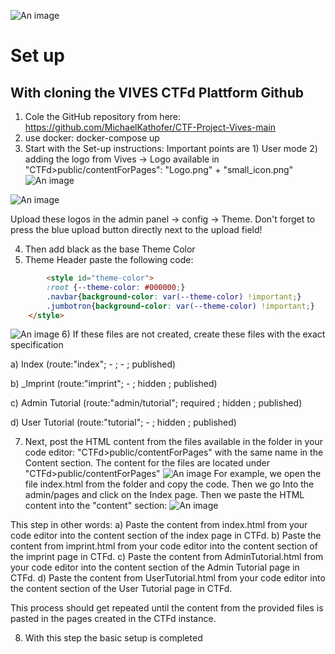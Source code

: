 ![An image](/Setup_banner.png)
# Set up

## With cloning the VIVES CTFd Plattform Github
1) Cole the GitHub repository from here: https://github.com/MichaelKathofer/CTF-Project-Vives-main
2) use docker: docker-compose up
3) Start with the Set-up instructions: Important points are 1) User mode 2) adding the logo from Vives
   -> Logo available in "CTFd>public/contentForPages": "Logo.png" + "small_icon.png"
   ![An image](/setup4.png)

![An image](/setup1.png)

Upload these logos in the admin panel -> config -> Theme. Don't forget to press the blue upload button directly next to
the upload field!

4) Then add black as the base Theme Color
5) Theme Header paste the following code:
``` html
        <style id="theme-color">
        :root {--theme-color: #000000;}
        .navbar{background-color: var(--theme-color) !important;}
        .jumbotron{background-color: var(--theme-color) !important;}
    </style>
```
![An image](/setup2.png)
6) If these files are not created, create these files with the exact specification

   a)  Index (route:"index"; - ; - ; published)

   b)  _Imprint (route:"imprint"; - ; hidden ; published)

   c)  Admin Tutorial (route:"admin/tutorial"; required ; hidden ; published)

   d)  User Tutorial (route:"tutorial"; - ; hidden ; published)

7) Next, post the HTML content from the files available in the folder in your code editor: "CTFd>public/contentForPages" with the same name in the Content section.
   The content for the files are located under "CTFd>public/contentForPages"
   ![An image](/setup4.png)
   For example, we open the file index.html from the folder and copy the code. Then we go Into the admin/pages and
   click on the Index page. Then we paste the HTML content into the "content" section:
   ![An image](/setup3.png)
   
This step in other words: 
a) Paste the content from index.html from your code editor into the content section of the index
page in CTFd.
b) Paste the content from imprint.html from your code editor into the content section of the imprint
page in CTFd.
c) Paste the content from AdminTutorial.html from your code editor into the content section of the Admin Tutorial
page in CTFd.
d) Paste the content from UserTutorial.html from your code editor into the content section of the User Tutorial
page in CTFd.

This process should get repeated until the content from the provided files is pasted in the pages created in the CTFd instance.

8) With this step the basic setup is completed